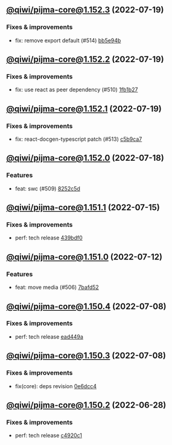 ## [@qiwi/pijma-core@1.152.3](https://github.com/qiwi/pijma/compare/2022.7.19-qiwi.pijma-core.1.152.2-f0...2022.7.19-qiwi.pijma-core.1.152.3-f0) (2022-07-19)

### Fixes & improvements
* fix: remove export default (#514) [bb5e94b](https://github.com/qiwi/pijma/commit/bb5e94b36a1d366ecb6d8c31c4c24dfc626b927a)

## [@qiwi/pijma-core@1.152.2](https://github.com/qiwi/pijma/compare/2022.7.19-qiwi.pijma-core.1.152.1-f0...2022.7.19-qiwi.pijma-core.1.152.2-f0) (2022-07-19)

### Fixes & improvements
* fix: use react as peer dependency (#510) [1fb1b27](https://github.com/qiwi/pijma/commit/1fb1b271879a8bbba20aaa9bcfeb46371511c660)

## [@qiwi/pijma-core@1.152.1](https://github.com/qiwi/pijma/compare/2022.7.18-qiwi.pijma-core.1.152.0-f0...2022.7.19-qiwi.pijma-core.1.152.1-f0) (2022-07-19)

### Fixes & improvements
* fix: react-docgen-typescript patch (#513) [c5b9ca7](https://github.com/qiwi/pijma/commit/c5b9ca76cd340771fbde25c61a3d7327c6c6e23a)

## [@qiwi/pijma-core@1.152.0](https://github.com/qiwi/pijma/compare/2022.7.15-qiwi.pijma-core.1.151.1-f0...2022.7.18-qiwi.pijma-core.1.152.0-f0) (2022-07-18)

### Features
* feat: swc (#509) [8252c5d](https://github.com/qiwi/pijma/commit/8252c5db68d239815a3d2c608203c192605630c3)

## [@qiwi/pijma-core@1.151.1](https://github.com/qiwi/pijma/compare/2022.7.12-qiwi.pijma-core.1.151.0-f0...2022.7.15-qiwi.pijma-core.1.151.1-f0) (2022-07-15)

### Fixes & improvements
* perf: tech release [439bdf0](https://github.com/qiwi/pijma/commit/439bdf0510accd141fd9279a6592f6cad4516af0)

## [@qiwi/pijma-core@1.151.0](https://github.com/qiwi/pijma/compare/2022.7.8-qiwi.pijma-core.1.150.4-f0...2022.7.12-qiwi.pijma-core.1.151.0-f0) (2022-07-12)

### Features
* feat: move media (#506) [7bafd52](https://github.com/qiwi/pijma/commit/7bafd525f04ad484ef0da223b5fb39f1c8a51006)

## [@qiwi/pijma-core@1.150.4](https://github.com/qiwi/pijma/compare/2022.7.8-qiwi.pijma-core.1.150.3-f0...2022.7.8-qiwi.pijma-core.1.150.4-f0) (2022-07-08)

### Fixes & improvements
* perf: tech release [ead449a](https://github.com/qiwi/pijma/commit/ead449ad732211d6b10e0468342e09d03135bd06)

## [@qiwi/pijma-core@1.150.3](https://github.com/qiwi/pijma/compare/2022.6.28-qiwi.pijma-core.1.150.2-f0...2022.7.8-qiwi.pijma-core.1.150.3-f0) (2022-07-08)

### Fixes & improvements
* fix(core): deps revision [0e6dcc4](https://github.com/qiwi/pijma/commit/0e6dcc47b00617d1aafdc28e75785544cad3bee7)

## [@qiwi/pijma-core@1.150.2](https://github.com/qiwi/pijma/compare/2022.6.26-qiwi.pijma-core.1.150.1-f0...2022.6.28-qiwi.pijma-core.1.150.2-f0) (2022-06-28)

### Fixes & improvements
* perf: tech release [c4920c1](https://github.com/qiwi/pijma/commit/c4920c14d059ee82e554dcffcd01f0227cc0587d)
